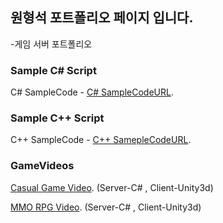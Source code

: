 ## 원형석 포트폴리오 페이지 입니다.

-게임 서버 포트폴리오

### Sample C# Script
C# SampleCode - [C# SampleCodeURL](https://github.com/WonHyeongSeok/ServerCSharpCode).

### Sample C++ Script
C++ SampleCode - [C++ SamepleCodeURL](https://github.com/WonHyeongSeok/ServerCPP).

### GameVideos
[Casual Game Video](https://youtu.be/LajW9NKrUU0).
(Server-C# , Client-Unity3d)

[MMO RPG Video](https://youtu.be/_bRPtDxWvz4).
(Server-C# , Client-Unity3d)
